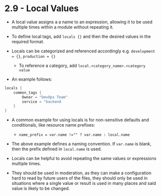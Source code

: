 # 2.9 - Local Values

- A local value assigns a a name to an expression, allowing it to be used multiple times within a module without repeating it.

- To define local tags, add `locals {}` and then the desired values in the required format.
- Locals can be categorized and referenced accordingly e.g. `development = {}`, `production = {}`
  - To reference a category, add `local.<category_name>.<category value`
- An example follows:

```go
locals {
    common_tags {
        Owner = "DevOps Team"
        service = "backend
    }
}
```

- A common example for using locals is for non-sensitive defaults and conditionals, like resource name prefixes:
  - `name_prefix = var.name !="" ? var.name : local.name`

- The above example defines a naming convention. If `var.name` is blank, then the prefix defined in `local.name` is used.

- Locals can be helpful to avoid repeating the same values or expressions multiple times.

- They should be used in moderation, as they can make a configuration hard to read by future users of the files, they should only be used in situations where a single value or result is used in many places and said value is likely to be changed.
